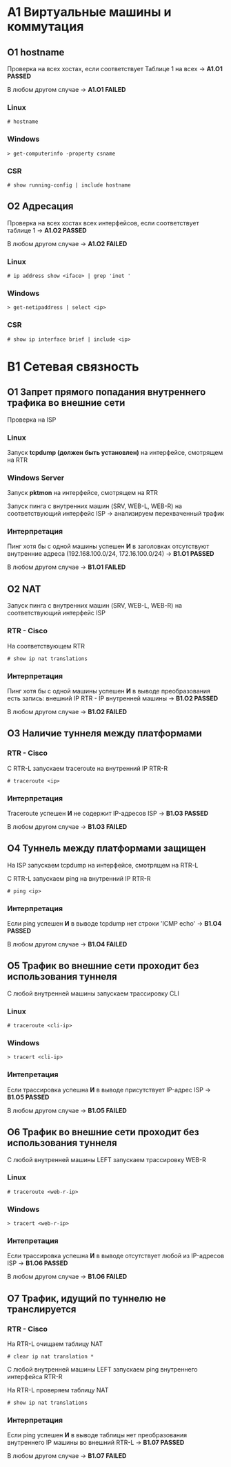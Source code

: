 # A1 Виртуальные машины и коммутация
## O1 hostname

Проверка на всех хостах, если соответствует Таблице 1 на всех -> **A1.O1 PASSED**

В любом другом случае -> **A1.O1 FAILED**

### Linux

    # hostname

### Windows

    > get-computerinfo -property csname

### CSR

    # show running-config | include hostname

## O2 Адресация

Проверка на всех хостах всех интерфейсов, если соответствует таблице 1 -> **A1.O2 PASSED**

В любом другом случае -> **A1.O2 FAILED**

### Linux

    # ip address show <iface> | grep 'inet '

### Windows

    > get-netipaddress | select <ip>

### CSR

    # show ip interface brief | include <ip>

# B1 Сетевая связность
## O1 Запрет прямого попадания внутреннего трафика во внешние сети

Проверка на ISP

### Linux

Запуск **tcpdump (должен быть установлен)** на интерфейсе, смотрящем на RTR

### Windows Server

Запуск **pktmon** на интерфейсе, смотрящем на RTR

Запуск пинга с внутренних машин (SRV, WEB-L, WEB-R) на соответствующий интерфейс ISP -> анализируем перехваченный трафик

### Интерпретация 

Пинг хотя бы с одной машины успешен **И** в заголовках отсутствуют внутренние адреса (192.168.100.0/24, 172.16.100.0/24) -> **B1.O1 PASSED**

В любом другом случае -> **B1.O1 FAILED**

## O2 NAT

Запуск пинга с внутренних машин (SRV, WEB-L, WEB-R) на соответствующий интерфейс ISP

### RTR - Cisco

На соответствующем RTR

    # show ip nat translations

### Интерпретация

Пинг хотя бы с одной машины успешен **И** в выводе преобразования есть запись: внешний IP RTR - IP внутренней машины -> **B1.O2 PASSED**

В любом другом случае -> **B1.O2 FAILED**

## O3 Наличие туннеля между платформами

### RTR - Cisco

С RTR-L запускаем traceroute на внутренний IP RTR-R

    # traceroute <ip>

### Интерпретация

Traceroute успешен **И** не содержит IP-адресов ISP -> **B1.O3 PASSED**

В любом другом случае -> **B1.O3 FAILED**

## O4 Туннель между платформами защищен

На ISP запускаем tcpdump на интерфейсе, смотрящем на RTR-L

С RTR-L запускаем ping на внутренний IP RTR-R

    # ping <ip>

### Интерпретация

Если ping успешен **И** в выводе tcpdump нет строки 'ICMP echo' -> **B1.O4 PASSED**

В любом другом случае -> **B1.O4 FAILED**

## O5 Трафик во внешние сети проходит без использования туннеля

С любой внутренней машины запускаем трассировку CLI

### Linux

    # traceroute <cli-ip>

### Windows

    > tracert <cli-ip>

### Интепретация

Если трассировка успешна **И** в выводе присутствует IP-адрес ISP -> **B1.O5 PASSED**

В любом другом случае -> **B1.O5 FAILED**

## O6 Трафик во внешние сети проходит без использования туннеля

С любой внутренней машины LEFT запускаем трассировку WEB-R

### Linux

    # traceroute <web-r-ip>

### Windows

    > tracert <web-r-ip>

### Интепретация

Если трассировка успешна **И** в выводе отсутствует любой из IP-адресов ISP -> **B1.O6 PASSED**

В любом другом случае -> **B1.O6 FAILED**

## O7 Трафик, идущий по туннелю не транслируется


### RTR - Cisco

На RTR-L очищаем таблицу NAT

    # clear ip nat translation *

С любой внутренней машины LEFT запускаем ping внутреннего интерфейса RTR-R

На RTR-L проверяем таблицу NAT

    # show ip nat translations

### Интерпретация

Если ping успешен **И** в выводе таблицы нет преобразования внутреннего IP машины во внешний RTR-L -> **B1.07 PASSED**

В любом другом случае -> **B1.O7 FAILED**




